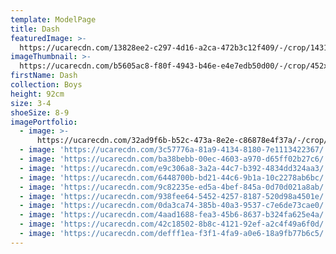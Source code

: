 ```yaml
---
template: ModelPage
title: Dash
featuredImage: >-
  https://ucarecdn.com/13828ee2-c297-4d16-a2ca-472b3c12f409/-/crop/1431x907/3,673/-/preview/
imageThumbnail: >-
  https://ucarecdn.com/b5605ac8-f80f-4943-b46e-e4e7edb50d00/-/crop/452x552/47,54/-/preview/
firstName: Dash
collection: Boys
height: 92cm
size: 3-4
shoeSize: 8-9
imagePortfolio:
  - image: >-
      https://ucarecdn.com/32ad9f6b-b52c-473a-8e2e-c86878e4f37a/-/crop/1187x1607/75,146/-/preview/
  - image: 'https://ucarecdn.com/3c57776a-81a9-4134-8180-7e1113422367/'
  - image: 'https://ucarecdn.com/ba38bebb-00ec-4603-a970-d65ff02b27c6/'
  - image: 'https://ucarecdn.com/e9c306a8-3a2a-44c7-b392-4834dd324aa3/'
  - image: 'https://ucarecdn.com/6448700b-bd21-44c6-9b1a-10c2278ab6bc/'
  - image: 'https://ucarecdn.com/9c82235e-ed5a-4bef-845a-0d70d021a8ab/'
  - image: 'https://ucarecdn.com/938fee64-5452-4257-8187-520d98a4501e/'
  - image: 'https://ucarecdn.com/0da3ca74-385b-40a3-9537-c7e6de73cae0/'
  - image: 'https://ucarecdn.com/4aad1688-fea3-45b6-8637-b324fa625e4a/'
  - image: 'https://ucarecdn.com/42c18502-8b8c-4121-92ef-a2c4f49a6f0d/'
  - image: 'https://ucarecdn.com/defff1ea-f3f1-4fa9-a0e6-18a9fb77b6c5/'
---
```


